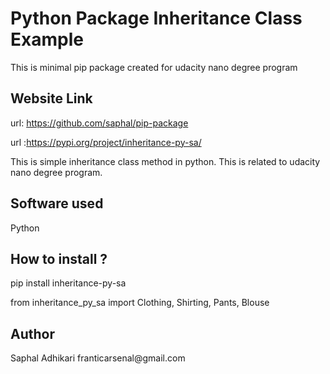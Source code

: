 <h1> Python Package Inheritance Class Example </h1>

This is minimal pip package created for udacity nano degree program

<h2>Website Link</h2>

url: https://github.com/saphal/pip-package

url :https://pypi.org/project/inheritance-py-sa/

This is simple inheritance class method in python. This is related to udacity nano degree program.

<h2>Software used</h2>

Python

<h2>How to install ?</h2>

pip install inheritance-py-sa

from inheritance_py_sa import Clothing, Shirting, Pants, Blouse


<h2>Author</h2>
Saphal Adhikari
franticarsenal@gmail.com

